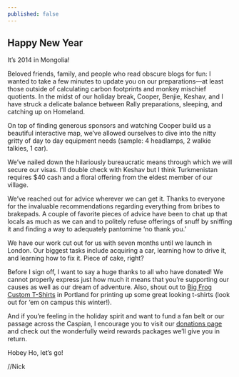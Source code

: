 ```yaml
---
published: false
---
```


## Happy New Year

It’s 2014 in Mongolia!

Beloved friends, family, and people who read obscure blogs for fun: I wanted to take a few minutes to update you on our preparations—at least those outside of calculating carbon footprints and monkey mischief quotients. In the midst of our holiday break, Cooper, Benjie, Keshav, and I have struck a delicate balance between Rally preparations, sleeping, and catching up on Homeland.

On top of finding generous sponsors and watching Cooper build us a beautiful interactive map, we’ve allowed ourselves to dive into the nitty gritty of day to day equipment needs (sample: 4 headlamps, 2 walkie talkies, 1 car).

We’ve nailed down the hilariously bureaucratic means through which we will secure our visas. I’ll double check with Keshav but I think Turkmenistan requires $40 cash and a floral offering from the eldest member of our village.

We’ve reached out for advice wherever we can get it. Thanks to everyone for the invaluable recommendations regarding everything from bribes to brakepads. A couple of favorite pieces of advice have been to chat up that locals as much as we can and to politely refuse offerings of snuff by sniffing it and finding a way to adequately pantomime ‘no thank you.’

We have our work cut out for us with seven months until we launch in London. Our biggest tasks include acquiring a car, learning how to drive it, and learning how to fix it. Piece of cake, right?

Before I sign off, I want to say a huge thanks to all who have donated! We cannot properly express just how much it means that you’re supporting our causes as well as our dream of adventure. Also, shout out to [Big Frog Custom T-Shirts](http://bigfrog.com/pdx) in Portland for printing up some great looking t-shirts (look out for ‘em on campus this winter!).

And if you’re feeling in the holiday spirit and want to fund a fan belt or our passage across the Caspian, I encourage you to visit our [donations page](http://crossingtherubikhan.com/#donate) and check out the wonderfully weird rewards packages we’ll give you in return.

Hobey Ho, let’s go!

//Nick
